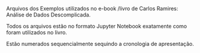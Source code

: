 Arquivos dos Exemplos utilizados no e-book /livro de Carlos Ramires: Análise de Dados Descomplicada.

Todos os arquivos estão no formato Jupyter Notebook exatamente como foram utilizados no livro. 

Estão numerados sequencialmente sequindo a cronologia de apresentação.

